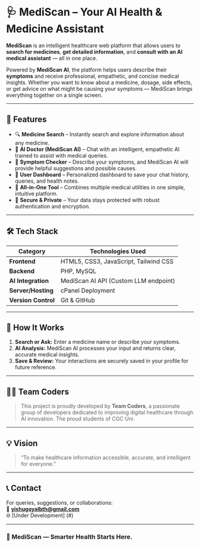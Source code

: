 # 🩺 MediScan – Your AI Health & Medicine Assistant

**MediScan** is an intelligent healthcare web platform that allows users to **search for medicines**, **get detailed information**, and **consult with an AI medical assistant** — all in one place.

Powered by **MediScan AI**, the platform helps users describe their **symptoms** and receive professional, empathetic, and concise medical insights. Whether you want to know about a medicine, dosage, side effects, or get advice on what might be causing your symptoms — MediScan brings everything together on a single screen.

---

## 🌟 Features

- 🔍 **Medicine Search** – Instantly search and explore information about any medicine.  
- 🧠 **AI Doctor (MediScan AI)** – Chat with an intelligent, empathetic AI trained to assist with medical queries.  
- 💬 **Symptom Checker** – Describe your symptoms, and MediScan AI will provide helpful suggestions and possible causes.  
- 🧾 **User Dashboard** – Personalized dashboard to save your chat history, queries, and health notes.  
- 🧩 **All-in-One Tool** – Combines multiple medical utilities in one simple, intuitive platform.  
- 🔐 **Secure & Private** – Your data stays protected with robust authentication and encryption.

---

## 🛠️ Tech Stack

| Category | Technologies Used |
|-----------|------------------|
| **Frontend** | HTML5, CSS3, JavaScript, Tailwind CSS |
| **Backend** | PHP, MySQL |
| **AI Integration** | MediScan AI API (Custom LLM endpoint) |
| **Server/Hosting** | cPanel Deployment |
| **Version Control** | Git & GitHub |

---

## 🚀 How It Works

1. **Search or Ask:** Enter a medicine name or describe your symptoms.  
2. **AI Analysis:** MediScan AI processes your input and returns clear, accurate medical insights.  
3. **Save & Review:** Your interactions are securely saved in your profile for future reference.  

---

## 👨‍💻 Team Coders

> This project is proudly developed by **Team Coders**, a passionate group of developers dedicated to improving digital healthcare through AI innovation. The proud students of CGC Uni.

---

## 💡 Vision

> “To make healthcare information accessible, accurate, and intelligent for everyone.”

---

## 📞 Contact

For queries, suggestions, or collaborations:  
📧 **yishugoyalbth@gmail.com**  
🌐 [Under Development] (#)

---

### 🧬 MediScan — Smarter Health Starts Here.
